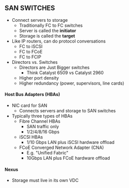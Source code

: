 ## SAN SWITCHES

* Connect servers to storage
   * Traditionally FC to FC switches
   * Server is called the **initiator**
   * Storage is called the **target**
* Like IP routers, can do protocol conversations
   * FC to iSCSI
   * FC to FCoE
   * FC to FCIP
* Directors vs. Switches
   * Directors are Just Bigger switches
     * Think Catalyst 6509 vs Catalyst 2960
   * Higher port density
   * Higher redundancy (power, supervisors, line cards)


#### Host Bus Adapters (HBAs)

* NIC card for SAN
  * Connects servers and storage to SAN switches
* Typically three types of HBAs
  * Fibre Channel HBAs
    * SAN traffic only
    * 1/2/4/8/16 Gbps
  * iSCSI HBAs
    * 1/10 Gbps LAN plus iSCSI hardware offload
  * FCoE Converged Network Adapter (CNA)
    * E.g. "Unified Fabric"
    * 10Gbps LAN plus FCoE hardware offload
#### Nexus
* Storage must live in its own VDC
